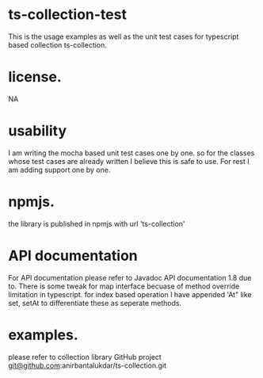 # ts-collection-test

This is the usage examples as well as the unit test cases for typescript based 
collection ts-collection.

# license.

NA

# usability

I am writing the mocha based unit test cases one by one. so for the classes whose test
cases are already written I believe this is safe to use. For rest I am adding support 
one by one.

# npmjs.

the library is published in npmjs with url 'ts-collection'

# API documentation

For API documentation please refer to Javadoc API documentation 1.8
due to. There is some tweak for map interface becuase of method override 
limitation in typescript. for index based operation I have appended 'At" 
like set, setAt to differentiate these as seperate methods.

# examples.
please refer to collection library GitHub project git@github.com:anirbantalukdar/ts-collection.git
